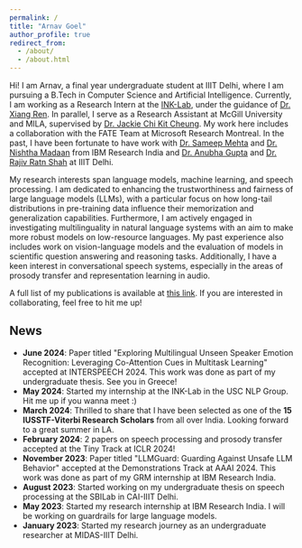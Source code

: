 ```yaml
---
permalink: /
title: "Arnav Goel"
author_profile: true
redirect_from: 
  - /about/
  - /about.html
---
```


Hi! I am Arnav, a final year undergraduate student at IIIT Delhi, where I am pursuing a B.Tech in Computer Science and Artificial Intelligence. Currently, I am working as a Research Intern at the [INK-Lab](https://inklab.usc.edu/index.html), under the guidance of [Dr. Xiang Ren](https://www.seanre.com/). In parallel, I serve as a Research Assistant at McGill University and MILA, supervised by [Dr. Jackie Chi Kit Cheung](https://www.cs.mcgill.ca/~jcheung/). My work here includes a collaboration with the FATE Team at Microsoft Research Montreal. In the past, I have been fortunate to have work with [Dr. Sameep Mehta](https://research.ibm.com/people/sameep-mehta) and [Dr. Nishtha Madaan](https://nishthaa.github.io/) from IBM Research India and [Dr. Anubha Gupta](https://www.iiitd.ac.in/anubha) and [Dr. Rajiv Ratn Shah](https://midas.iiitd.ac.in/) at IIIT Delhi. 

My research interests span language models, machine learning, and speech processing. I am dedicated to enhancing the trustworthiness and fairness of large language models (LLMs), with a particular focus on how long-tail distributions in pre-training data influence their memorization and generalization capabilities. Furthermore, I am actively engaged in investigating multilinguality in natural language systems with an aim to make more robust models on low-resource languages. My past experience also includes work on vision-language models and the evaluation of models in scientific question answering and reasoning tasks. Additionally, I have a keen interest in conversational speech systems, especially in the areas of prosody transfer and representation learning in audio.

A full list of my publications is available at [this link](https://scholar.google.com/citations?user=PPozs9sAAAAJ&hl=en). If you are interested in collaborating, feel free to hit me up!

News
------
- **June 2024**: Paper titled "Exploring Multilingual Unseen Speaker Emotion Recognition: Leveraging Co-Attention Cues in Multitask Learning" accepted at INTERSPEECH 2024. This work was done as part of my undergraduate thesis. See you in Greece!
- **May 2024**: Started my internship at the INK-Lab in the USC NLP Group. Hit me up if you wanna meet :)
- **March 2024**: Thrilled to share that I have been selected as one of the **15 IUSSTF-Viterbi Research Scholars** from all over India. Looking forward to a great summer in LA.
- **February 2024**: 2 papers on speech processing and prosody transfer accepted at the Tiny Track at ICLR 2024!
- **November 2023**: Paper titled "LLMGuard: Guarding Against Unsafe LLM Behavior" accepted at the Demonstrations Track at AAAI 2024. This work was done as part of my GRM internship at IBM Research India.
- **August 2023**: Started working on my undergraduate thesis on speech processing at the SBILab in CAI-IIIT Delhi.
- **May 2023**: Started my research internship at IBM Research India. I will be working on guardrails for large language models.
- **January 2023**: Started my research journey as an undergraduate researcher at MIDAS-IIIT Delhi.


